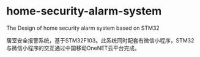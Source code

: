 # home-security-alarm-system
 The Design of home security alarm system based on STM32

居室安全报警系统，基于STM32F103。此系统同时配套有微信小程序，STM32与微信小程序的交互通过中国移动OneNET云平台完成。
